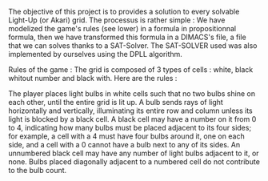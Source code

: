    
   
   The objective of this project is to provides a solution to every solvable Light-Up (or Akari) grid. The processus is rather simple : We have modelized the game's rules (see lower) in a formula in propositionnal formula, then we have transformed this formula in a DIMACS's file, a file that we can solves thanks to a SAT-Solver. The SAT-SOLVER used was also implemented by ourselves using the DPLL algorithm.
   
   
   
   Rules of the game :
   The grid is composed of 3 types of cells : white, black whitout number and black with. Here are the rules :

The player places light bulbs in white cells such that no two bulbs shine on each other, until the entire grid is lit up.
A bulb sends rays of light horizontally and vertically, illuminating its entire row and column unless its light is blocked by a black cell.
A black cell may have a number on it from 0 to 4, indicating how many bulbs must be placed adjacent to its four sides; for example, a cell with a 4 must have four bulbs around it, one on each side, and a cell with a 0 cannot have a bulb next to any of its sides.
An unnumbered black cell may have any number of light bulbs adjacent to it, or none. Bulbs placed diagonally adjacent to a numbered cell do not contribute to the bulb count.
   
